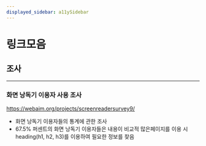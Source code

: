 ```yaml
---
displayed_sidebar: a11ySidebar
---
```


# 링크모음

## 조사

---

### 화면 낭독기 이용자 사용 조사

https://webaim.org/projects/screenreadersurvey9/

- 화면 낭독기 이용자들의 통계에 관한 조사
- 67.5% 퍼센트의 화면 낭독기 이용자들은 내용이 비교적 많은페이지를 이용 시 heading(h1, h2, h3)를 이용하여 필요한 정보를 찾음
